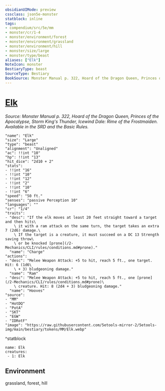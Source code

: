 ```yaml
---
obsidianUIMode: preview
cssclass: json5e-monster
statblock: inline
tags:
- compendium/src/5e/mm
- monster/cr/1-4
- monster/environment/forest
- monster/environment/grassland
- monster/environment/hill
- monster/size/large
- monster/type/beast
aliases: ["Elk"]
NoteIcon: monster
BestiaryType: beast
SourceType: Bestiary
BookSource: Monster Manual p. 322, Hoard of the Dragon Queen, Princes of the Apocalypse, Storm King's Thunder, Icewind Dale: Rime of the Frostmaiden. Available in the SRD and the Basic Rules.
---
```

# [Elk](2-Mechanics/CLI/bestiary/beast/elk.md)
*Source: Monster Manual p. 322, Hoard of the Dragon Queen, Princes of the Apocalypse, Storm King's Thunder, Icewind Dale: Rime of the Frostmaiden. Available in the SRD and the Basic Rules.*  

```statblock
"name": "Elk"
"size": "Large"
"type": "beast"
"alignment": "Unaligned"
"ac": !!int "10"
"hp": !!int "13"
"hit_dice": "2d10 + 2"
"stats":
- !!int "16"
- !!int "10"
- !!int "12"
- !!int "2"
- !!int "10"
- !!int "6"
"speed": "50 ft."
"senses": "passive Perception 10"
"languages": ""
"cr": "1/4"
"traits":
- "desc": "If the elk moves at least 20 feet straight toward a target and then hits\
    \ it with a ram attack on the same turn, the target takes an extra 7 (2d6) damage.\
    \ If the target is a creature, it must succeed on a DC 13 Strength saving throw\
    \ or be knocked [prone](/2-Mechanics/CLI/rules/conditions.md#prone)."
  "name": "Charge"
"actions":
- "desc": "Melee Weapon Attack: +5 to hit, reach 5 ft., one target. Hit: 6 (1d6\
    \ + 3) bludgeoning damage."
  "name": "Ram"
- "desc": "Melee Weapon Attack: +5 to hit, reach 5 ft., one [prone](/2-Mechanics/CLI/rules/conditions.md#prone)\
    \ creature. Hit: 8 (2d4 + 3) bludgeoning damage."
  "name": "Hooves"
"source":
- "MM"
- "HotDQ"
- "PotA"
- "SKT"
- "EGW"
- "IDRotF"
"image": "https://raw.githubusercontent.com/5etools-mirror-2/5etools-img/main/bestiary/tokens/MM/Elk.webp"
```
^statblock

```encounter-table
name: Elk
creatures:
 - 1: Elk
```

## Environment

grassland, forest, hill